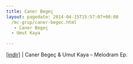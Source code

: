 ```yaml
---
title: Caner Begeç
layout: pagedate: 2014-04-15T15:57:07+00:00
  /mc-grup/caner-begec.html
   - Caner Begeç
  - Umut Kaya

---
```

<a href="https://cloud.mail.ru/public/d1c2cdac4b6c/Caner%20Begec%20%26%20Umut%20Kaya%20-%20Melodram%20EP" target="_blank">[indir]</a> | Caner Begeç & Umut Kaya &#8211; Melodram Ep.